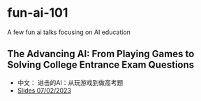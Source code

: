 # fun-ai-101
A few fun ai talks focusing on AI education

## The Advancing AI: From Playing Games to Solving College Entrance Exam Questions
- 中文： 进击的AI：从玩游戏到做高考题
- [Slides 07/02/2023](./Advancing_AI_primer_07_2023.pdf)
